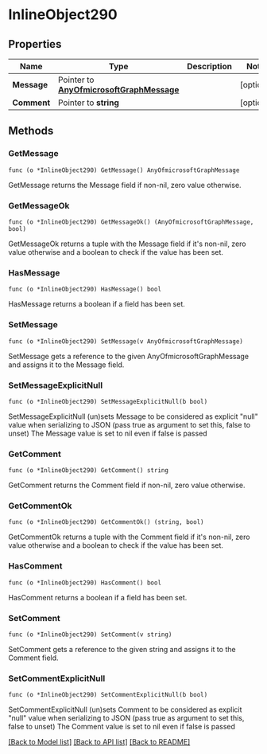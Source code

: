 # InlineObject290

## Properties

Name | Type | Description | Notes
------------ | ------------- | ------------- | -------------
**Message** | Pointer to [**AnyOfmicrosoftGraphMessage**](anyOf&lt;microsoft.graph.message&gt;.md) |  | [optional] 
**Comment** | Pointer to **string** |  | [optional] 

## Methods

### GetMessage

`func (o *InlineObject290) GetMessage() AnyOfmicrosoftGraphMessage`

GetMessage returns the Message field if non-nil, zero value otherwise.

### GetMessageOk

`func (o *InlineObject290) GetMessageOk() (AnyOfmicrosoftGraphMessage, bool)`

GetMessageOk returns a tuple with the Message field if it's non-nil, zero value otherwise
and a boolean to check if the value has been set.

### HasMessage

`func (o *InlineObject290) HasMessage() bool`

HasMessage returns a boolean if a field has been set.

### SetMessage

`func (o *InlineObject290) SetMessage(v AnyOfmicrosoftGraphMessage)`

SetMessage gets a reference to the given AnyOfmicrosoftGraphMessage and assigns it to the Message field.

### SetMessageExplicitNull

`func (o *InlineObject290) SetMessageExplicitNull(b bool)`

SetMessageExplicitNull (un)sets Message to be considered as explicit "null" value
when serializing to JSON (pass true as argument to set this, false to unset)
The Message value is set to nil even if false is passed
### GetComment

`func (o *InlineObject290) GetComment() string`

GetComment returns the Comment field if non-nil, zero value otherwise.

### GetCommentOk

`func (o *InlineObject290) GetCommentOk() (string, bool)`

GetCommentOk returns a tuple with the Comment field if it's non-nil, zero value otherwise
and a boolean to check if the value has been set.

### HasComment

`func (o *InlineObject290) HasComment() bool`

HasComment returns a boolean if a field has been set.

### SetComment

`func (o *InlineObject290) SetComment(v string)`

SetComment gets a reference to the given string and assigns it to the Comment field.

### SetCommentExplicitNull

`func (o *InlineObject290) SetCommentExplicitNull(b bool)`

SetCommentExplicitNull (un)sets Comment to be considered as explicit "null" value
when serializing to JSON (pass true as argument to set this, false to unset)
The Comment value is set to nil even if false is passed

[[Back to Model list]](../README.md#documentation-for-models) [[Back to API list]](../README.md#documentation-for-api-endpoints) [[Back to README]](../README.md)



